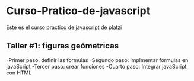 # Curso-Pratico-de-javascript
Este es el curso practico de javascript de platzi

## Taller #1: figuras geómetricas

-Primer paso: definir las formulas
-Segundo paso: implmentar fórmulas en javaScript
-Tercer paso: crear funciones
-Cuarto paso: Integrar javaScript con HTML